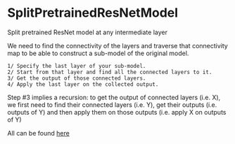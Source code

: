# SplitPretrainedResNetModel
Split pretrained ResNet model at any intermediate layer 


We need to find the connectivity of the layers and traverse that connectivity map to be able to construct a sub-model of the original model. 

    1/ Specify the last layer of your sub-model.
    2/ Start from that layer and find all the connected layers to it.
    3/ Get the output of those connected layers.
    4/ Apply the last layer on the collected output.

Step #3 implies a recursion: to get the output of connected layers (i.e. X), we first need to find their connected layers (i.e. Y), get their outputs (i.e. outputs of Y) and then apply them on those outputs (i.e. apply X on outputs of Y)



All can be found [here](https://stackoverflow.com/questions/56147685/how-to-split-a-keras-model-with-a-non-sequential-architecture-like-resnet-into)
